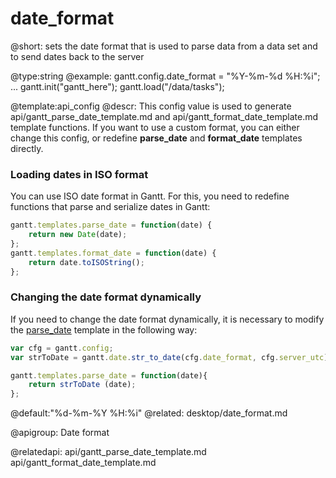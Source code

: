 date_format
=============

@short:
sets the date format that is used to parse data from a data set and to send dates back to the server
	

@type:string
@example:
gantt.config.date_format = "%Y-%m-%d %H:%i";
...
gantt.init("gantt_here");
gantt.load("/data/tasks");

@template:api_config
@descr:
This config value is used to generate api/gantt_parse_date_template.md and api/gantt_format_date_template.md template functions. 
If you want to use a custom format, you can either change this config, or redefine **parse_date** and **format_date** templates directly.

### Loading dates in ISO format

You can use ISO date format in Gantt. For this, you need to redefine functions that parse and serialize dates in Gantt:

~~~js
gantt.templates.parse_date = function(date) { 
    return new Date(date);
};
gantt.templates.format_date = function(date) { 
    return date.toISOString();
};
~~~

### Changing the date format dynamically

If you need to change the date format dynamically, it is necessary to modify the [parse_date](api/gantt_parse_date_template.md) template in the following way:

~~~js
var cfg = gantt.config;
var strToDate = gantt.date.str_to_date(cfg.date_format, cfg.server_utc);

gantt.templates.parse_date = function(date){
    return strToDate (date);
};
~~~

@default:"%d-%m-%Y %H:%i"
@related:
	desktop/date_format.md

    
@apigroup: Date format

@relatedapi:
api/gantt_parse_date_template.md
api/gantt_format_date_template.md

